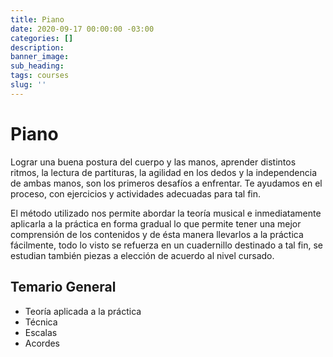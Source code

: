 ```yaml
---
title: Piano
date: 2020-09-17 00:00:00 -03:00
categories: []
description:
banner_image:
sub_heading:
tags: courses
slug: ''
---
```


# Piano
Lograr una buena postura del cuerpo y las manos, aprender distintos ritmos, la lectura de partituras, la
agilidad en los dedos y la independencia de ambas manos, son los primeros desafíos a enfrentar. Te ayudamos
en el proceso, con ejercicios y actividades adecuadas para tal fin.

El método utilizado nos permite abordar la teoría musical e inmediatamente aplicarla a la práctica en forma gradual
lo que permite tener una mejor comprensión de los contenidos y de ésta manera llevarlos a la práctica fácilmente,
todo lo visto se refuerza en un cuadernillo destinado a tal fin, se estudian también piezas a elección de acuerdo
al nivel cursado.

## Temario General

* Teoría aplicada a la práctica
* Técnica
* Escalas
* Acordes
